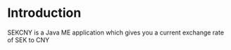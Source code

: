 # Introduction #

SEKCNY is a Java ME application which gives you a current exchange rate of SEK to CNY